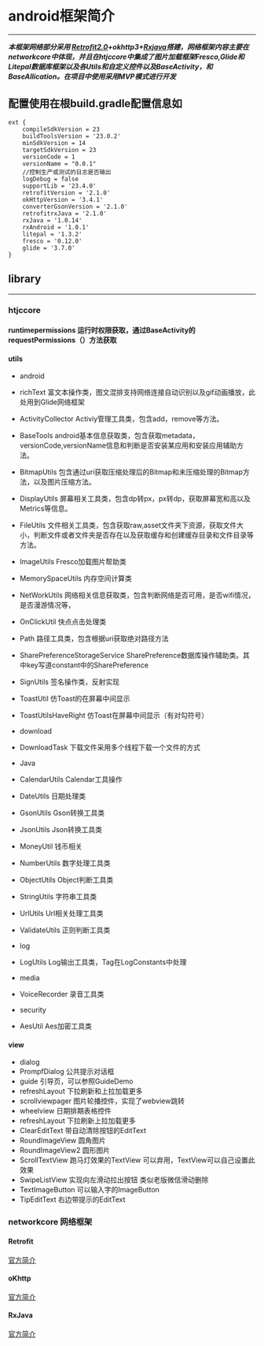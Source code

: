 # android框架简介

---
***本框架网络部分采用 [Retrofit2.0](https://centmeng.github.io/2016/10/17/Retrofit2%E4%BB%8B%E7%BB%8D/)+okhttp3+[Rxjava](http://gank.io/post/560e15be2dca930e00da1083)搭建，网络框架内容主要在networkcore中体现，并且在htjccore中集成了图片加载框架Fresco,Glide和Litepal数据库框架以及各Utils和自定义控件以及BaseActivity，和BaseAllication。在项目中使用采用MVP模式进行开发***

## 配置使用在根build.gradle配置信息如

```
ext {
    compileSdkVersion = 23
    buildToolsVersion = '23.0.2'
    minSdkVersion = 14
    targetSdkVersion = 23
    versionCode = 1
    versionName = "0.0.1"
    //控制生产或测试的日志是否输出
    logDebug = false
    supportLib = '23.4.0'
    retrofitVersion = '2.1.0'
    okHttpVersion = '3.4.1'
    converterGsonVersion = '2.1.0'
    retrofitrxJava = '2.1.0'
    rxJava = '1.0.14'
    rxAndroid = '1.0.1'
    litepal = '1.3.2'
    fresco = '0.12.0'
    glide = '3.7.0'
}
```

## library
---
### htjccore
#### runtimepermissions 运行时权限获取，通过BaseActivity的requestPermissions（）方法获取

#### utils
- android
 - richText 富文本操作类，图文混排支持网络连接自动识别以及gif动画播放，此处用到Glide网络框架 
 - ActivityCollector  Activiy管理工具类，包含add，remove等方法。
 - BaseTools android基本信息获取类，包含获取metadata，versionCode,versionName信息和判断是否安装某应用和安装应用辅助方法。
 - BitmapUtils 包含通过uri获取压缩处理后的Bitmap和未压缩处理的Bitmap方法，以及图片压缩方法。
 - DisplayUtils 屏幕相关工具类，包含dp转px，px转dp，获取屏幕宽和高以及Metrics等信息。
 - FileUtils 文件相关工具类，包含获取raw,asset文件夹下资源，获取文件大小，判断文件或者文件夹是否存在以及获取缓存和创建缓存目录和文件目录等方法。
 - ImageUtils Fresco加载图片帮助类
 - MemorySpaceUtils 内存空间计算类
 - NetWorkUtils 网络相关信息获取类，包含判断网络是否可用，是否wifi情况，是否漫游情况等，
 - OnClickUtil 快点点击处理类
 - Path 路径工具类，包含根据uri获取绝对路径方法
 - SharePreferenceStorageService SharePreference数据库操作辅助类。其中key写道constant中的SharePreference
 - SignUtils 签名操作类，反射实现
 - ToastUtil 仿Toast的在屏幕中间显示
 - ToastUtilsHaveRight 仿Toast在屏幕中间显示（有对勾符号）

- download
 - DownloadTask 下载文件采用多个线程下载一个文件的方式 

- Java
 - CalendarUtils Calendar工具操作
 - DateUtils 日期处理类
 - GsonUtils Gson转换工具类
 - JsonUtils Json转换工具类
 - MoneyUtil 钱币相关
 - NumberUtils 数字处理工具类
 - ObjectUtils Object判断工具类
 - StringUtils 字符串工具类
 - UrlUtils Url相关处理工具类
 - ValidateUtils 正则判断工具类

- log
 - LogUtils Log输出工具类，Tag在LogConstants中处理

- media
 - VoiceRecorder 录音工具类 
 
- security
 - AesUtil Aes加密工具类

#### view
- dialog
 - PrompfDialog 公共提示对话框
- guide 引导页，可以参照GuideDemo
- refreshLayout 下拉刷新和上拉加载更多
- scrollviewpager 图片轮播控件，实现了webview跳转
- wheelview 日期排期表格控件
- refreshLayout 下拉刷新上拉加载更多
- ClearEditText 带自动清除按钮的EditText
- RoundImageView 圆角图片
- RoundImageView2 圆形图片
- ScrollTextView 跑马灯效果的TextView 可以弃用，TextView可以自己设置此效果
- SwipeListView 实现向左滑动拉出按钮 类似老版微信滑动删除
- TextImageButton 可以输入字的ImageButton
- TipEditText 右边带提示的EditText

### networkcore 网络框架

#### Retrofit

[官方简介](http://square.github.io/retrofit)

#### oKhttp

[官方简介](http://square.github.io/okhttp/)


#### RxJava

[官方简介](https://github.com/ReactiveX/RxJava/wiki)
